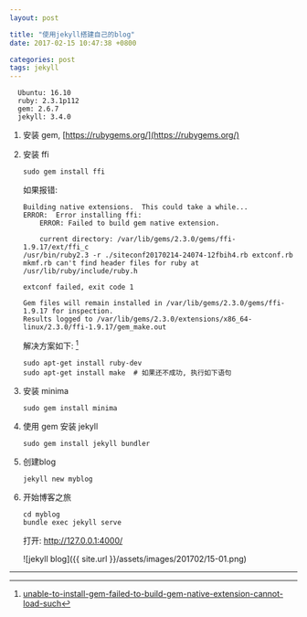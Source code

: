 ```yaml
---
layout: post

title: "使用jekyll搭建自己的blog"
date: 2017-02-15 10:47:38 +0800

categories: post
tags: jekyll
---
```


```
  Ubuntu: 16.10
  ruby: 2.3.1p112
  gem: 2.6.7
  jekyll: 3.4.0
```

1. 安装 gem, [https://rubygems.org/](https://rubygems.org/)

1. 安装 ffi
    ```shell
    sudo gem install ffi
    ```

    如果报错:

    ```
    Building native extensions.  This could take a while...
    ERROR:  Error installing ffi:
	    ERROR: Failed to build gem native extension.

        current directory: /var/lib/gems/2.3.0/gems/ffi-1.9.17/ext/ffi_c
    /usr/bin/ruby2.3 -r ./siteconf20170214-24074-12fbih4.rb extconf.rb
    mkmf.rb can't find header files for ruby at /usr/lib/ruby/include/ruby.h

    extconf failed, exit code 1

    Gem files will remain installed in /var/lib/gems/2.3.0/gems/ffi-1.9.17 for inspection.
    Results logged to /var/lib/gems/2.3.0/extensions/x86_64-linux/2.3.0/ffi-1.9.17/gem_make.out
    ```

    解决方案如下: [^1]

    ```shell
    sudo apt-get install ruby-dev
    sudo apt-get install make  # 如果还不成功, 执行如下语句
    ```

1. 安装 minima
    ```shell
    sudo gem install minima
    ```

1. 使用 gem 安装 jekyll
    ```shell
    sudo gem install jekyll bundler
    ```

1. 创建blog
    ```shell
    jekyll new myblog
    ```

1. 开始博客之旅
    ```shell
    cd myblog
    bundle exec jekyll serve
    ```

    打开: http://127.0.0.1:4000/

    ![jekyll blog]({{ site.url }}/assets/images/201702/15-01.png)

---
[^1]: [unable-to-install-gem-failed-to-build-gem-native-extension-cannot-load-such](http://stackoverflow.com/questions/13767725/unable-to-install-gem-failed-to-build-gem-native-extension-cannot-load-such)

